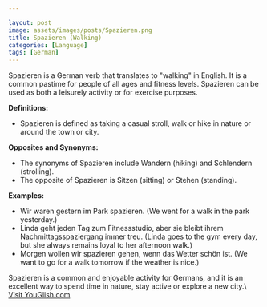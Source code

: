 ```yaml
---

layout: post
image: assets/images/posts/Spazieren.png
title: Spazieren (Walking)
categories: [Language]
tags: [German]
---
```


Spazieren is a German verb that translates to "walking" in English. It is a common pastime for people of all ages and fitness levels. Spazieren can be used as both a leisurely activity or for exercise purposes.

**Definitions:**

- Spazieren is defined as taking a casual stroll, walk or hike in nature or around the town or city.

**Opposites and Synonyms:**

- The synonyms of Spazieren include Wandern (hiking) and Schlendern (strolling).
- The opposite of Spazieren is Sitzen (sitting) or Stehen (standing).

**Examples:**

- Wir waren gestern im Park spazieren. (We went for a walk in the park yesterday.)
- Linda geht jeden Tag zum Fitnessstudio, aber sie bleibt ihrem Nachmittagsspaziergang immer treu. (Linda goes to the gym every day, but she always remains loyal to her afternoon walk.)
- Morgen wollen wir spazieren gehen, wenn das Wetter schön ist. (We want to go for a walk tomorrow if the weather is nice.)

Spazieren is a common and enjoyable activity for Germans, and it is an excellent way to spend time in nature, stay active or explore a new city.\ <a id="yg-widget-0" class="youglish-widget" data-query="Spazieren" data-lang="german" data-components="8412" data-auto-start="0" data-bkg-color="theme_light" data-title="How%20to%20pronounce%20Spazieren%20in%20German"  rel="nofollow" href="https://youglish.com">Visit YouGlish.com</a><script async src="https://youglish.com/public/emb/widget.js" charset="utf-8"></script>